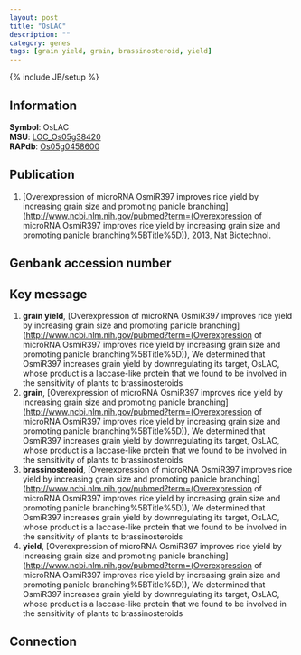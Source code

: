 ```yaml
---
layout: post
title: "OsLAC"
description: ""
category: genes
tags: [grain yield, grain, brassinosteroid, yield]
---
```

{% include JB/setup %}

## Information
__Symbol__: OsLAC  
__MSU__: [LOC_Os05g38420](http://rice.plantbiology.msu.edu/cgi-bin/ORF_infopage.cgi?orf=LOC_Os05g38420)  
__RAPdb__: [Os05g0458600](http://rapdb.dna.affrc.go.jp/viewer/gbrowse_details/irgsp1?name=Os05g0458600)  

## Publication
1. [Overexpression of microRNA OsmiR397 improves rice yield by increasing grain size and promoting panicle branching](http://www.ncbi.nlm.nih.gov/pubmed?term=(Overexpression of microRNA OsmiR397 improves rice yield by increasing grain size and promoting panicle branching%5BTitle%5D)), 2013, Nat Biotechnol.

## Genbank accession number

## Key message
1. __grain yield__, [Overexpression of microRNA OsmiR397 improves rice yield by increasing grain size and promoting panicle branching](http://www.ncbi.nlm.nih.gov/pubmed?term=(Overexpression of microRNA OsmiR397 improves rice yield by increasing grain size and promoting panicle branching%5BTitle%5D)),  We determined that OsmiR397 increases grain yield by downregulating its target, OsLAC, whose product is a laccase-like protein that we found to be involved in the sensitivity of plants to brassinosteroids
2. __grain__, [Overexpression of microRNA OsmiR397 improves rice yield by increasing grain size and promoting panicle branching](http://www.ncbi.nlm.nih.gov/pubmed?term=(Overexpression of microRNA OsmiR397 improves rice yield by increasing grain size and promoting panicle branching%5BTitle%5D)),  We determined that OsmiR397 increases grain yield by downregulating its target, OsLAC, whose product is a laccase-like protein that we found to be involved in the sensitivity of plants to brassinosteroids
3. __brassinosteroid__, [Overexpression of microRNA OsmiR397 improves rice yield by increasing grain size and promoting panicle branching](http://www.ncbi.nlm.nih.gov/pubmed?term=(Overexpression of microRNA OsmiR397 improves rice yield by increasing grain size and promoting panicle branching%5BTitle%5D)),  We determined that OsmiR397 increases grain yield by downregulating its target, OsLAC, whose product is a laccase-like protein that we found to be involved in the sensitivity of plants to brassinosteroids
4. __yield__, [Overexpression of microRNA OsmiR397 improves rice yield by increasing grain size and promoting panicle branching](http://www.ncbi.nlm.nih.gov/pubmed?term=(Overexpression of microRNA OsmiR397 improves rice yield by increasing grain size and promoting panicle branching%5BTitle%5D)),  We determined that OsmiR397 increases grain yield by downregulating its target, OsLAC, whose product is a laccase-like protein that we found to be involved in the sensitivity of plants to brassinosteroids

## Connection


